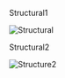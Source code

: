 Structural1


![Structural](https://user-images.githubusercontent.com/94118694/142579502-1980cf57-5091-4646-95ca-473fdc9e89b9.jpeg)

Structural2


![Structure2](https://user-images.githubusercontent.com/94118694/142579515-a33a6230-65ef-439c-ac91-d36c3e0d8350.jpeg)


